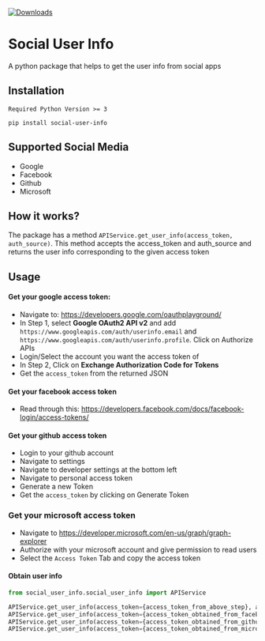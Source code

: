 [![Downloads](https://pepy.tech/badge/social-user-info)](https://pepy.tech/project/social-user-info)

# Social User Info
A python package that helps to get the user info from social apps

## Installation
```
Required Python Version >= 3
```
```
pip install social-user-info
```

## Supported Social Media

* Google
* Facebook
* Github
* Microsoft

## How it works?

The package has a method `APIService.get_user_info(access_token, auth_source)`.
This method accepts the access_token and auth_source and returns the user info corresponding to the given access token

## Usage

#### Get your google access token:
* Navigate to: https://developers.google.com/oauthplayground/
* In Step 1, select **Google OAuth2 API v2** and add `https://www.googleapis.com/auth/userinfo.email` and `https://www.googleapis.com/auth/userinfo.profile`. Click on Authorize APIs
* Login/Select the account you want the access token of
* In Step 2, Click on **Exchange Authorization Code for Tokens**
* Get the `access_token` from the returned JSON

#### Get your facebook access token
* Read through this: https://developers.facebook.com/docs/facebook-login/access-tokens/

#### Get your github access token
* Login to your github account
* Navigate to settings
* Navigate to developer settings at the bottom left
* Navigate to personal access token
* Generate a new Token
* Get the `access_token` by clicking on Generate Token


### Get your microsoft access token
* Navigate to https://developer.microsoft.com/en-us/graph/graph-explorer
* Authorize with your microsoft account and give permission to read users
* Select the `Access Token` Tab and copy the access token


#### Obtain user info
```python
from social_user_info.social_user_info import APIService

APIService.get_user_info(access_token={access_token_from_above_step}, auth_source='google')
APIService.get_user_info(access_token={access_token_obtained_from_facebook}, auth_source='facebook')
APIService.get_user_info(access_token={access_token_obtained_from_github}, auth_source='github')
APIService.get_user_info(access_token={access_token_obtained_from_microsoft}, auth_source='microsoft')
```
